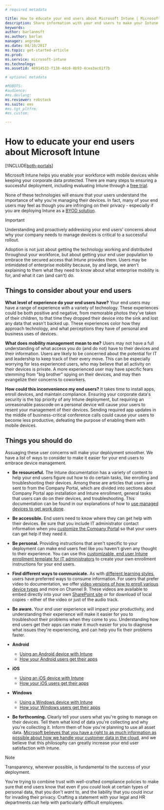 ```yaml
---
# required metadata

title: How to educate your end users about Microsoft Intune | Microsoft Intune
description: Share information with your end users to make your Intune deployment successful.
keywords:
author: barlanmsft
ms.author: barlan
manager: angrobe
ms.date: 04/10/2017
ms.topic: get-started-article
ms.prod:
ms.service: microsoft-intune
ms.technology:
ms.assetid: 48914533-f138-4dc0-8b93-4cea3ac61f7b

# optional metadata

#ROBOTS:
#audience:
#ms.devlang:
ms.reviewer: robstack
ms.suite: ems
#ms.tgt_pltfrm:
#ms.custom:

---
```


# How to educate your end users about Microsoft Intune

[!INCLUDE[both-portals](./includes/note-for-both-portals.md)]

Microsoft Intune helps you enable your workforce with mobile devices while keeping your corporate data protected. There are many steps to ensuring a successful deployment, including evaluating Intune through a [free trial](app-sdk.md).

None of these technologies will ensure that your users understand the importance of why you're managing their devices. In fact, many of your end users may feel as though you are infringing on their privacy - especially if you are deploying Intune as a [BYOD solution](/enterprise-mobility-security/solutions/byod-design-considerations-guide).

> [!Important]
> Understanding and proactively addressing your end users' concerns about why your company needs to manage devices is critical to a successful rollout.

Adoption is not just about getting the technology working and distributed throughout your workforce, but about getting your end user population to embrace the secured access that Intune provides them. Users may be intimidated of enterprise mobility because, by and large, we aren't explaining to them what they need to know about what enterprise mobility is for, and what it can (and can't) do.

## Things to consider about your end users

__What level of experience do your end users have?__ Your end users may have a range of experience with a variety of technology. These experiences could be both positive and negative, from memorable photos they've taken of their children, to that time they dropped their device into the sink and lost any data that wasn't backed up. These experiences color how they approach technology, and what perceptions they have of personal and business uses of devices.

__What does mobility management mean to me?__ Users may not have a full understanding of what access you do (and do not) have to their devices and their information. Users are likely to be concerned about the potential for IT and leadership to keep track of their every move. This can be especially worrying for less experienced users, who may believe that all activity on their devices is private. A more experienced user may have specific fears stemming from "big brother" spying on their devices, and may then evangelize their concerns to coworkers.

__How could this inconvenience my end users?__ It takes time to install apps, enroll devices, and maintain compliance. Ensuring your corporate data's security is the top priority of any Intune deployment, but requiring an unreasonable passcode on a personal device will cause your users to resent your management of their devices. Sending required app updates in the middle of business-critical conference calls could cause your users to become less productive, defeating the purpose of enabling them with mobile devices.

## Things you should do

Assuaging these user concerns will make your deployment smoother. We have a list of ways to consider to make it easier for your end users to embrace device management.

* __Be resourceful.__ The Intune documentation has a variety of content to help your end users figure out how to do certain tasks, like enrolling and troubleshooting their devices. Among these are articles that users are sent to from the Company Portal, which are divided into sections about Company Portal app installation and Intune enrollment, general tasks that users can do on their devices, and troubleshooting. This documentation can be found in our explanations of how to [use managed devices to get work done](/intune-user-help/use-managed-devices-to-get-work-done).

* __Be accessible.__ End users need to know where they can get help with their devices. Be sure that you include IT administrator contact information when you [customize the Company Portal](company-portal-customize.md) so that your users can get help if they need it.

* __Be personal.__ Providing instructions that aren't specific to your deployment can make end users feel like you haven't given any thought to their experience. You can use this [customizable, end user Intune enrollment template for IT administrators](https://gallery.technet.microsoft.com/office/Intune-End-User-Enrollment-3a0c9b0c) to create your own enrollment instructions for your end users.

* __Find different ways to communicate.__ As with [different learning styles](https://www.umassd.edu/dss/resources/facultystaff/howtoteachandaccommodate/howtoaccommodatedifferentlearningstyles/), users have preferred ways to consume information. For users that prefer video to documentation, we offer [video versions of how to enroll various device types](https://channel9.msdn.com/Series/IntuneEnrollment) and more on Channel 9. These videos are available to embed directly into your own [SharePoint site](https://support.office.com/article/Embed-a-video-from-Office-365-Video-59e19984-c34e-4be8-889b-f6fa93910581) or for download of local copies - either of the video or just of the audio track.

* __Be aware.__ Your end user experience will impact your productivity, and understanding their experience will make it easier for you to troubleshoot their problems when they come to you. Understanding how end users get their apps can make it much easier for you to diagnose what issues they're experiencing, and can help you fix their problems faster.

* **Android**
  * [Using an Android device with Intune](/intune-user-help/using-your-android-device-with-intune)
  * [How your Android users get their apps](/intune-classic/deploy-use/how-your-android-users-get-their-apps)

* **iOS**
  * [Using an iOS device with Intune](/intune-user-help/using-your-ios-or-macos-device-with-intune)
  * [How your iOS users get their apps](/intune-classic/deploy-use/how-your-ios-users-get-their-apps)

* **Windows**
  * [Using a Windows device with Intune](/intune-user-help/using-your-windows-device-with-intune)
  * [How your Windows users get their apps](/intune-classic/deploy-use/how-your-windows-users-get-their-apps)

* __Be forthcoming.__ Clearly tell your users what you're going to manage on their devices. Tell them what kind of data you're collecting and why you're collecting it. Inform them of how you're planning to use all asset data. [Microsoft believes that you have a right to as much information as possible about how we handle your customer data in the cloud](https://www.microsoft.com/trustcenter/about/transparency), and we believe that this philosophy can greatly increase your end user satisfaction with Intune.

>[!Note]
> Transparency, wherever possible, is fundamental to the success of your deployment.

You're trying to combine trust with well-crafted compliance policies to make sure that end users know that even if you *could* look at certain types of personal data, that you don't *want* to, and the liability that you could incur for invading their privacy. Crafting a statement with your legal and HR departments can help with particularly difficult employees.

